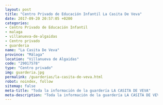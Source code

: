 ```yaml
---
layout: post
title: "Centro Privado de Educación Infantil La Casita De Veva"
date: 2017-09-20 20:57:05 +0200
categories:
- Centro Privado de Educación Infantil
- malaga
- villanueva-de-algaidas
- Centro privado
- guarderia
name: "La Casita De Veva"
province: "Málaga"
location: "Villanueva de Algaidas"
code: "29017578"
type: "Centro privado"
img: guarderia.jpg
permalink: /guarderias/la-casita-de-veva.html
robot: noindex, follow
sitemap: false
meta-title: "Toda la información de la guardería LA CASITA DE VEVA"
meta-description: "Toda la información de la guardería LA CASITA DE VEVA"
---
```

